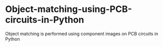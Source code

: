 # Object-matching-using-PCB-circuits-in-Python
Object matching is performed using component images on PCB circuits in Python
